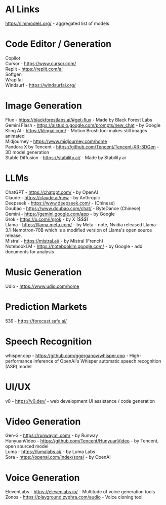 # AI Links

https://llmmodels.org/ - aggregated list of models

# Code Editor / Generation

Copilot<br />
Cursor - https://www.cursor.com/<br />
Replit - https://replit.com/ai<br />
Softgen<br />
Wrapifai<br />
Windsurf - https://windsurfai.org/<br />

# Image Generation

Flux - https://blackforestlabs.ai/#get-flux - Made by Black Forest Labs<br />
Gemini Flash - https://aistudio.google.com/prompts/new_chat - by Google<br />
Kling AI - https://klingai.com/ - Motion Brush tool makes still images animated<br />
Midjourney - https://www.midjourney.com/home<br />
Pandora X by Tencent - https://github.com/Tencent/Tencent-XR-3DGen - 3D model generation<br />
Stable Diffusion - https://stability.ai/ - Made by Stability.ai<br />

# LLMs

ChatGPT - https://chatgpt.com/ - by OpenAI<br />
Claude - https://claude.ai/new - by Anthropic<br />
Deepseek - https://www.deepseek.com/ - (Chinese)<br />
Doubao - https://www.doubao.com/chat/ - ByteDance (Chinese)<br />
Gemini - https://gemini.google.com/app - by Google<br />
Grok - https://x.com/i/grok - by X ($$$)<br />
Llama - https://llama.meta.com/ - by Meta - note, Nvidia released Llama-3.1-Nemotron-70B which is a modified version of Llama's open source release.<br />
Mistral - https://mistral.ai/ - by Mistral (French)<br />
NotebookLM - https://notebooklm.google.com/ - by Google - add documents for analysis<br />

# Music Generation

Udio - https://www.udio.com/home<br />

# Prediction Markets

539 - https://forecast.safe.ai/<br />

# Speech Recognition

whisper.cpp - https://github.com/ggerganov/whisper.cpp - High-performance inference of OpenAI's Whisper automatic speech recognition (ASR) model<br />

# UI/UX

v0 - https://v0.dev/ - web development UI assistance / code generation

# Video Generation

Gen-3 - https://runwayml.com/ - by Runway<br />
HunyuanVideo - https://github.com/Tencent/HunyuanVideo - by Tencent, open sourced model<br />
Luma - https://lumalabs.ai/ - by Luma Labs<br />
Sora - https://openai.com/index/sora/ - by OpenAI<br />

# Voice Generation

ElevenLabs - https://elevenlabs.io/ - Multitude of voice generation tools<br />
Zonos - https://playground.zyphra.com/audio - Voice cloning tool<br />
